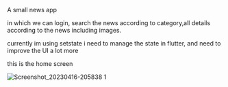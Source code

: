 A small news app

in which we can login, search the news according to category,all details according to the news including images.

currently im using setstate i need to manage the state in flutter, and  need to improve the UI a lot more

this is the home screen

![Screenshot_20230416-205838 1](https://user-images.githubusercontent.com/119826885/232324599-0d23d212-598f-48dd-bccc-cccf6d0d8cc1.png)

